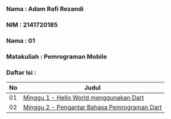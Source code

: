 ### Nama : Adam Rafi Rezandi

### NIM : 2141720185

### Nama : 01

### Matakuliah : Pemrograman Mobile

### Daftar Isi :

| No  | Judul                                                                       |
| --- | --------------------------------------------------------------------------- |
| 01  | [Minggu 1 - Hello World menggunakan Dart](week-01/docs/screenshot.md)       |
| 02  | [Minggu 2 - Pengantar Bahasa Pemrograman Dart](week-02/docs/dokumentasi.md) |
